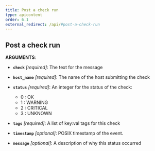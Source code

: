 ```yaml
---
title: Post a check run
type: apicontent
order: 6.1
external_redirect: /api/#post-a-check-run
---
```


## Post a check run


**ARGUMENTS**:


* **`check`** *[required]*:
    The text for the message

* **`host_name`** *[required]*:
    The name of the host submitting the check

* **`status`** *[required]*:
    An integer for the status of the check:
    * 0 : OK
    * 1 : WARNING
    * 2 : CRITICAL
    * 3 : UNKNOWN

* **`tags`** *[required]*:
    A list of key:val tags for this check

* **`timestamp`** *[optional]*:
    POSIX timestamp of the event.

* **`message`** *[optional]*:
    A description of why this status occurred

